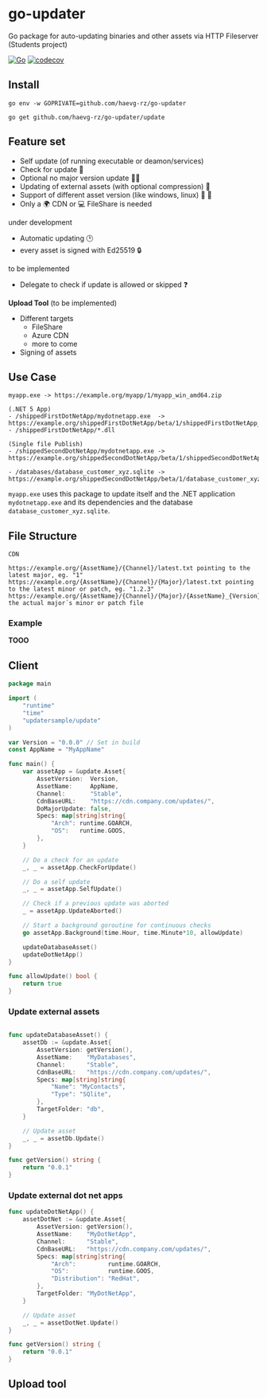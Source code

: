 # go-updater
Go package for auto-updating binaries and other assets via HTTP Fileserver (Students project)

[![Go](https://github.com/haevg-rz/go-updater/actions/workflows/go.yml/badge.svg)](https://github.com/haevg-rz/go-updater/actions/workflows/go.yml)
[![codecov](https://codecov.io/gh/haevg-rz/go-updater/branch/main/graph/badge.svg?token=JFFS77RP56)](https://codecov.io/gh/haevg-rz/go-updater)

## Install
`go env -w GOPRIVATE=github.com/haevg-rz/go-updater`

`go get github.com/haevg-rz/go-updater/update`

## Feature set

- Self update (of running executable or deamon/services)
- Check for update :eyes: 
- Optional no major version update :guardsman: 
- Updating of external assets (with optional compression) :floppy_disk: 
- Support of different asset version (like windows, linux) :apple: :lemon: 
- Only a :earth_africa: CDN or :computer: FileShare is needed

under development

- Automatic updating :clock2:
- every asset is signed with Ed25519 :lock: 

to be implemented

- Delegate to check if update is allowed or skipped :question:

**Upload Tool** (to be implemented)

- Different targets
  - FileShare
  - Azure CDN
  - more to come
- Signing of assets

## Use Case

```
myapp.exe -> https://example.org/myapp/1/myapp_win_amd64.zip

(.NET 5 App)
- /shippedFirstDotNetApp/mydotnetapp.exe  -> https://example.org/shippedFirstDotNetApp/beta/1/shippedFirstDotNetApp_win_amd64.zip
- /shippedFirstDotNetApp/*.dll

(Single file Publish)
- /shippedSecondDotNetApp/mydotnetapp.exe -> https://example.org/shippedSecondDotNetApp/beta/1/shippedSecondDotNetApp_win_amd64.exe

- /databases/database_customer_xyz.sqlite -> https://example.org/shippedSecondDotNetApp/beta/1/database_customer_xyz.sqlite
```

`myapp.exe` uses this package to update itself and the .NET application `mydotnetapp.exe` and its dependencies and the database `database_customer_xyz.sqlite`.

## File Structure

```
CDN

https://example.org/{AssetName}/{Channel}/latest.txt pointing to the latest major, eg. "1"
https://example.org/{AssetName}/{Channel}/{Major}/latest.txt pointing to the latest minor or patch, eg. "1.2.3"
https://example.org/{AssetName}/{Channel}/{Major}/{AssetName}_{Version}_{Specs}_{FileExtension} the actual major´s minor or patch file
```

### Example

**TOOO**

## Client

```go
package main

import (
	"runtime"
	"time"
	"updatersample/update"
)

var Version = "0.0.0" // Set in build
const AppName = "MyAppName"

func main() {
	var assetApp = &update.Asset{
		AssetVersion:  Version,
		AssetName:     AppName,
		Channel:       "Stable",
		CdnBaseURL:    "https://cdn.company.com/updates/",
		DoMajorUpdate: false,
		Specs: map[string]string{
			"Arch": runtime.GOARCH,
			"OS":   runtime.GOOS,
		},
	}

	// Do a check for an update
	_, _ = assetApp.CheckForUpdate()

	// Do a self update
	_, _ = assetApp.SelfUpdate()

	// Check if a previous update was aborted
	_ = assetApp.UpdateAborted()

	// Start a background goroutine for continuous checks
	go assetApp.Background(time.Hour, time.Minute*10, allowUpdate)

	updateDatabaseAsset()
	updateDotNetApp()
}

func allowUpdate() bool {
	return true
}

```

### Update external assets

```go

func updateDatabaseAsset() {
	assetDb := &update.Asset{
		AssetVersion: getVersion(),
		AssetName:    "MyDatabases",
		Channel:      "Stable",
		CdnBaseURL:   "https://cdn.company.com/updates/",
		Specs: map[string]string{
			"Name": "MyContacts",
			"Type": "SQlite",
		},
		TargetFolder: "db",
	}

	// Update asset
	_, _ = assetDb.Update()
}

func getVersion() string {
	return "0.0.1"
}

```

### Update external dot net apps

```go
func updateDotNetApp() {
	assetDotNet := &update.Asset{
		AssetVersion: getVersion(),
		AssetName:    "MyDotNetApp",
		Channel:      "Stable",
		CdnBaseURL:   "https://cdn.company.com/updates/",
		Specs: map[string]string{
			"Arch":         runtime.GOARCH,
			"OS":           runtime.GOOS,
			"Distribution": "RedHat",
		},
		TargetFolder: "MyDotNetApp",
	}

	// Update asset
	_, _ = assetDotNet.Update()
}

func getVersion() string {
	return "0.0.1"
}
```

## Upload tool


